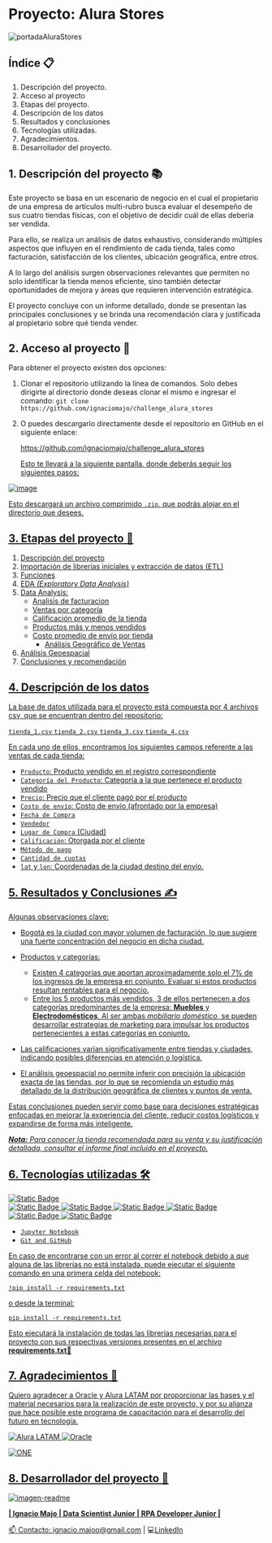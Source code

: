 # Proyecto: Alura Stores

![portadaAluraStores](https://github.com/user-attachments/assets/bc1511de-815e-42e5-837c-fd1d236c58f6)


## Índice 📋

1. Descripción del proyecto.
2. Acceso al proyecto
3. Etapas del proyecto.
4. Descripción de los datos
5. Resultados y conclusiones
6. Tecnologías utilizadas.
7. Agradecimientos.
8. Desarrollador del proyecto.

## 1. Descripción del proyecto 📚

Este proyecto se basa en un escenario de negocio en el cual el propietario de una empresa de artículos multi-rubro busca evaluar el desempeño de sus cuatro tiendas físicas, con el objetivo de decidir cuál de ellas debería ser vendida.

Para ello, se realiza un análisis de datos exhaustivo, considerando múltiples aspectos que influyen en el rendimiento de cada tienda, tales como facturación, satisfacción de los clientes, ubicación geográfica, entre otros.

A lo largo del análisis surgen observaciones relevantes que permiten no solo identificar la tienda menos eficiente, sino también detectar oportunidades de mejora y áreas que requieren intervención estratégica.

El proyecto concluye con un informe detallado, donde se presentan las principales conclusiones y se brinda una recomendación clara y justificada al propietario sobre qué tienda vender.

## 2. Acceso al proyecto 📂

Para obtener el proyecto existen dos opciones:

1. Clonar el repositorio utilizando la línea de comandos. Solo debes dirigirte al directorio donde deseas clonar el mismo e ingresar el comando:
   `git clone https://github.com/ignaciomajo/challenge_alura_stores`

2. O puedes descargarlo directamente desde el repositorio en GitHub en el siguiente enlace:
   <p><a href="https://github.com/ignaciomajo/challenge_alura_stores">https://github.com/ignaciomajo/challenge_alura_stores</p>

   Esto te llevará a la siguiente pantalla, donde deberás seguir los siguientes pasos:

![image](https://github.com/user-attachments/assets/76340301-a845-4ea9-91bb-e4f24c1730fa)
   
Esto descargará un archivo comprimido `.zip`, que podrás alojar en el directorio que desees.


## 3. Etapas del proyecto 📝

1. Descripción del proyecto
2. Importación de librerías iniciales y extracción de datos (ETL)
3. Funciones
4. EDA *(Exploratory Data Analysis)*
5. Data Analysis:
   - Analisis de facturacion
   - Ventas por categoría
   - Calificación promedio de la tienda
   - Productos más y menos vendidos
   - Costo promedio de envío por tienda
       - Análisis Geográfico de Ventas
6. Análisis Geoespacial  
7. Conclusiones y recomendación

## 4. Descripción de los datos

La base de datos utilizada para el proyecto está compuesta por 4 archivos csv, que se encuentran dentro del repositorio:

`tienda_1.csv`
`tienda_2.csv`
`tienda_3.csv`
`tienda_4.csv`

En cada uno de ellos, encontramos los siguientes campos referente a las ventas de cada tienda:

* `Producto`: Producto vendido en el registro correspondiente
* `Categoría del Producto`: Categoría a la que pertenece el producto vendido
* `Precio`: Precio que el cliente pagó por el producto
* `Costo de envío`: Costo de envío (afrontado por la empresa)
* `Fecha de Compra`
* `Vendedor`
* `Lugar de Compra` (Ciudad)
* `Calificación`: Otorgada por el cliente
* `Método de pago`
* `Cantidad de cuotas`
* `lat` y `lon`: Coordenadas de la ciudad destino del envío.

## 5. Resultados y Conclusiones ✍️

Algunas observaciones clave:

* Bogotá es la ciudad con mayor volumen de facturación, lo que sugiere una fuerte concentración del negocio en dicha ciudad.

* Productos y categorías:
     - Existen 4 categorías que aportan aproximadamente solo el 7% de los ingresos de la empresa en conjunto. Evaluar si estos productos resultan rentables para el negocio.
     - Entre los 5 productos más vendidos, 3 de ellos pertenecen a dos categorías predominantes de la empresa: **Muebles** y **Electrodomésticos**. Al ser ambas *mobiliario doméstico*, se pueden desarrollar estrategias de marketing para impulsar los productos pertenecientes a estas categorías en conjunto.

* Las calificaciones varían significativamente entre tiendas y ciudades, indicando posibles diferencias en atención o logística.

* El análisis geoespacial no permite inferir con precisión la ubicación exacta de las tiendas, por lo que se recomienda un estudio más detallado de la distribución geográfica de clientes y puntos de venta.

Estas conclusiones pueden servir como base para decisiones estratégicas enfocadas en mejorar la experiencia del cliente, reducir costos logísticos y expandirse de forma más inteligente.

***Nota:** Para conocer la tienda recomendada para su venta y su justificación detallada, consultar el informe final incluido en el proyecto.*



## 6. Tecnologías utilizadas 🛠️

![Static Badge](https://img.shields.io/badge/Python-3.11.7-blue) <br>
![Static Badge](https://img.shields.io/badge/Numpy-1.26.4-green) ![Static Badge](https://img.shields.io/badge/pandas-2.2.2-green) ![Static Badge](https://img.shields.io/badge/matplotlib-3.10.0-green)
![Static Badge](https://img.shields.io/badge/seaborn-0.13.2-green) ![Static Badge](https://img.shields.io/badge/folium-0.19.5-green) ![Static Badge](https://img.shields.io/badge/scikit_learn-1.5.2-green)

* `Jupyter Notebook`
* `Git and GitHub`

En caso de encontrarse con un error al correr el notebook debido a que alguna de las librerías no está instalada, puede ejecutar el siguiente comando en una primera celda del notebook:

`!pip install -r requirements.txt`

o desde la terminal:

`pip install -r requirements.txt`

Esto ejecutará la instalación de todas las librerías necesarias para el proyecto con sus respectivas versiones presentes en el archivo  **requirements.txt**📄

## 7. Agradecimientos 🤝

Quiero agradecer a Oracle y Alura LATAM por proporcionar las bases y el material necesarios para la realización de este proyecto, y por su alianza que hace posible este programa de capacitación para el desarrollo del futuro en tecnología.

![Alura LATAM](https://github.com/user-attachments/assets/92a155ab-bcbb-41c6-8bbc-a0e8f552eb0f) ![Oracle](https://github.com/user-attachments/assets/f399257d-d637-44be-809e-4bac2232fe25)

![ONE](https://github.com/user-attachments/assets/368ff23a-e3f2-4f08-a987-0f736996779c)

## 8. Desarrollador del proyecto 👷

![imagen-readme](https://github.com/user-attachments/assets/133bc743-0424-4120-a7a6-7245d2f28f8c)

**| Ignacio Majo | Data Scientist Junior | RPA Developer Junior |**

📫 Contacto: ignacio.majoo@gmail.com | 💻[LinkedIn](https://www.linkedin.com/in/ignacio-majo/)
